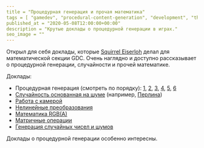 ```yaml
---
title = "Процедурная генерация и прочая математика"
tags = [ "gamedev", "procedural-content-generation", "development", "theory",]
published_at = "2020-05-08T12:00:00+00:00"
description = "Крутые доклады о процедурной генерации в играх."
seo_image = ""
---
```


Открыл для себя доклады, которые [Squirrel Eiserloh](https://www.smu.edu/Guildhall/People/Faculty/Squirrel-Eiserloh) делал для математической секции GDC. Очень наглядно и доступно рассказывает о процедурной генерации, случайности и прочей математике.

Доклады:

- Процедурная генерация (смотреть по порядку): [1](https://www.gdcvault.com/play/1025198/Math-for-Game-Programmers-The), [2](https://www.gdcvault.com/play/1025196/Math-for-Game-Programmers-Semi), [3](https://www.gdcvault.com/play/1025197/Math-for-Game-Programmers-Staged), [4](https://www.gdcvault.com/play/1025191/Math-for-Game-Programmers-Digging), [5](https://www.gdcvault.com/play/1025192/Math-for-Game-Programmers-Discrete), [6](https://www.gdcvault.com/play/1025193/Math-for-Game-Programmers-Juicing)
- [Случайность основанная на шуме](https://www.gdcvault.com/play/1024365/Math-for-Game-Programmers-Noise) (например, [Перлина](https://ru.wikipedia.org/wiki/%D0%A8%D1%83%D0%BC_%D0%9F%D0%B5%D1%80%D0%BB%D0%B8%D0%BD%D0%B0))
- [Работа с камерой](https://www.gdcvault.com/play/1023146/Math-for-Game-Programmers-Juicing)
- [Нелинейные преобразования](https://www.gdcvault.com/play/1022142/Math-for-Game-Programmers-Fast)
- [Математика RGB(A)](https://www.gdcvault.com/play/1022145/Math-for-Game-Programmers-Intro)
- [Матричные операции](https://www.gdcvault.com/play/1022150/Math-for-Game-Programmers-Understanding)
- [Генерация случайных чисел и шумов](https://www.gdcvault.com/play/1020648/Math-for-Game-Programmers-Random)

Доклады о процедурной генерации особенно интересны.
